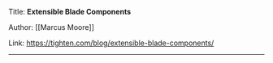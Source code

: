 Title: **Extensible Blade Components**

Author: [[Marcus Moore]]

Link: https://tighten.com/blog/extensible-blade-components/

---
